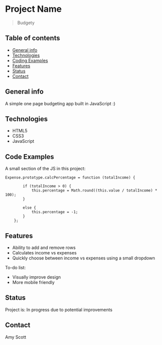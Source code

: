 # Project Name
> Budgety

## Table of contents
* [General info](#general-info)
* [Technologies](#technologies)
* [Coding Examples](#code-examples)
* [Features](#features)
* [Status](#status)
* [Contact](#contact)

## General info
A simple one page budgeting app built in JavaScript :)

## Technologies
* HTML5
* CSS3
* JavaScript

## Code Examples
A small section of the JS in this project:
```
Expense.prototype.calcPercentage = function (totalIncome) {
      
        if (totalIncome > 0) { 
            this.percentage = Math.round((this.value / totalIncome) * 100);
        }
        
        else {
            this.percentage = -1;
        }
    };
````
    

## Features

* Ability to add and remove rows
* Calculates income vs expenses
* Quickly choose between income vs expenses using a small dropdown

To-do list:
* Visually improve design
* More mobile friendly

## Status
Project is: In progress due to potential improvements


## Contact
Amy Scott
